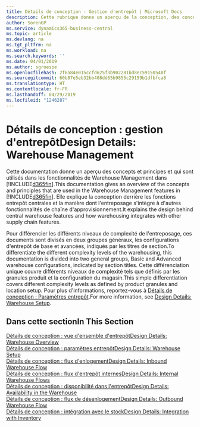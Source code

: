 ```yaml
---
title: Détails de conception - Gestion d'entrepôt | Microsoft Docs
description: Cette rubrique donne un aperçu de la conception, des concepts et des principes associés aux fonctionnalités de gestion d'entrepôt dans Business Central.
author: SorenGP
ms.service: dynamics365-business-central
ms.topic: article
ms.devlang: na
ms.tgt_pltfrm: na
ms.workload: na
ms.search.keywords: ''
ms.date: 04/01/2019
ms.author: sgroespe
ms.openlocfilehash: 2f6a84e015ccfd625f3b902281bd8ec59150540f
ms.sourcegitcommit: 60b87e5eb32bb408dd65b9855c29159b1dfbfca8
ms.translationtype: HT
ms.contentlocale: fr-FR
ms.lasthandoff: 04/29/2019
ms.locfileid: "1246287"
---
```

# <a name="design-details-warehouse-management"></a><span data-ttu-id="14929-103">Détails de conception : gestion d'entrepôt</span><span class="sxs-lookup"><span data-stu-id="14929-103">Design Details: Warehouse Management</span></span>
<span data-ttu-id="14929-104">Cette documentation donne un aperçu des concepts et principes et qui sont utilisés dans les fonctionnalités de Warehouse Management dans [!INCLUDE[d365fin](includes/d365fin_md.md)].</span><span class="sxs-lookup"><span data-stu-id="14929-104">This documentation gives an overview of the concepts and principles that are used in the Warehouse Management features in [!INCLUDE[d365fin](includes/d365fin_md.md)].</span></span> <span data-ttu-id="14929-105">Elle explique la conception derrière les fonctions entrepôt centrales et la manière dont l'entreposage s'intègre à d'autres fonctionnalités de chaîne d'approvisionnement.</span><span class="sxs-lookup"><span data-stu-id="14929-105">It explains the design behind central warehouse features and how warehousing integrates with other supply chain features.</span></span>  

<span data-ttu-id="14929-106">Pour différencier les différents niveaux de complexité de l'entreposage, ces documents sont divisés en deux groupes généraux, les configurations d'entrepôt de base et avancées, indiqués par les titres de section.</span><span class="sxs-lookup"><span data-stu-id="14929-106">To differentiate the different complexity levels of the warehousing, this documentation is divided into two general groups, Basic and Advanced warehouse configurations, indicated by section titles.</span></span> <span data-ttu-id="14929-107">Cette différenciation unique couvre différents niveaux de complexité tels que définis par les granules produit et la configuration du magasin.</span><span class="sxs-lookup"><span data-stu-id="14929-107">This simple differentiation covers different complexity levels as defined by product granules and location setup.</span></span> <span data-ttu-id="14929-108">Pour plus d'informations, reportez\-vous à [Détails de conception : Paramètres entrepôt](design-details-warehouse-setup.md).</span><span class="sxs-lookup"><span data-stu-id="14929-108">For more information, see [Design Details: Warehouse Setup](design-details-warehouse-setup.md).</span></span>  

## <a name="in-this-section"></a><span data-ttu-id="14929-109">Dans cette section</span><span class="sxs-lookup"><span data-stu-id="14929-109">In This Section</span></span>  
[<span data-ttu-id="14929-110">Détails de conception : vue d'ensemble d'entrepôt</span><span class="sxs-lookup"><span data-stu-id="14929-110">Design Details: Warehouse Overview</span></span>](design-details-warehouse-overview.md)  
[<span data-ttu-id="14929-111">Détails de conception : paramètres entrepôt</span><span class="sxs-lookup"><span data-stu-id="14929-111">Design Details: Warehouse Setup</span></span>](design-details-warehouse-setup.md)  
[<span data-ttu-id="14929-112">Détails de conception : flux d'enlogement</span><span class="sxs-lookup"><span data-stu-id="14929-112">Design Details: Inbound Warehouse Flow</span></span>](design-details-inbound-warehouse-flow.md)  
[<span data-ttu-id="14929-113">Détails de conception : flux d'entrepôt internes</span><span class="sxs-lookup"><span data-stu-id="14929-113">Design Details: Internal Warehouse Flows</span></span>](design-details-internal-warehouse-flows.md)  
[<span data-ttu-id="14929-114">Détails de conception : disponibilité dans l'entrepôt</span><span class="sxs-lookup"><span data-stu-id="14929-114">Design Details: Availability in the Warehouse</span></span>](design-details-availability-in-the-warehouse.md)  
[<span data-ttu-id="14929-115">Détails de conception : flux de désenlogement</span><span class="sxs-lookup"><span data-stu-id="14929-115">Design Details: Outbound Warehouse Flow</span></span>](design-details-outbound-warehouse-flow.md)  
[<span data-ttu-id="14929-116">Détails de conception : intégration avec le stock</span><span class="sxs-lookup"><span data-stu-id="14929-116">Design Details: Integration with Inventory</span></span>](design-details-integration-with-inventory.md)
